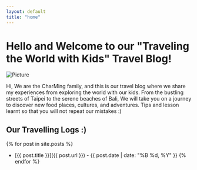 ```yaml
---
layout: default
title: "home"
---
```


# Hello and Welcome to our "Traveling the World with Kids" Travel Blog!

<div class="image-container">
  <img src="{{ 'assets/images/beautiful-taiwan-popumon-hehuanshan-east-peak.jpg' | relative_url }}" alt="Picture">
</div>

Hi, We are the CharMing family, and this is our travel blog where we share my experiences from exploring the world with our kids. From the bustling streets of Taipei to the serene beaches of Bali, We will take you on a journey to discover new food places, cultures, and adventures. Tips and lesson learnt so that you will not repeat our mistakes :)

## Our Travelling Logs :)
{% for post in site.posts %}
  * [{{ post.title }}]({{ post.url }}) - {{ post.date | date: "%B %d, %Y" }}
{% endfor %}
